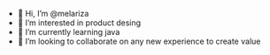 - 👋 Hi, I’m @melariza
- 👀 I’m interested in product desing 
- 🌱 I’m currently learning java
- 💞️ I’m looking to collaborate on any new experience to create value

<!---
melariza/melariza is a ✨ special ✨ repository because its `README.md` (this file) appears on your GitHub profile.
You can click the Preview link to take a look at your changes.
--->
